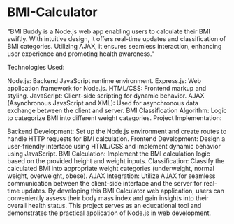 # BMI-Calculator
 "BMI Buddy is a Node.js web app enabling users to calculate their BMI swiftly. With intuitive design, it offers real-time updates and classification of BMI categories. Utilizing AJAX, it ensures seamless interaction, enhancing user experience and promoting health awareness."

Technologies Used:

Node.js: Backend JavaScript runtime environment.
Express.js: Web application framework for Node.js.
HTML/CSS: Frontend markup and styling.
JavaScript: Client-side scripting for dynamic behavior.
AJAX (Asynchronous JavaScript and XML): Used for asynchronous data exchange between the client and server.
BMI Classification Algorithm: Logic to categorize BMI into different weight categories.
Project Implementation:

Backend Development: Set up the Node.js environment and create routes to handle HTTP requests for BMI calculation.
Frontend Development: Design a user-friendly interface using HTML/CSS and implement dynamic behavior using JavaScript.
BMI Calculation: Implement the BMI calculation logic based on the provided height and weight inputs.
Classification: Classify the calculated BMI into appropriate weight categories (underweight, normal weight, overweight, obese).
AJAX Integration: Utilize AJAX for seamless communication between the client-side interface and the server for real-time updates.
By developing this BMI Calculator web application, users can conveniently assess their body mass index and gain insights into their overall health status. This project serves as an educational tool and demonstrates the practical application of Node.js in web development.
